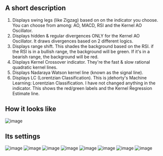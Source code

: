## A short description
1. Displays swing legs (like Zigzag) based on on the indicator you choose. You can choose from among: AO, MACD, RSI and the Kernel AO Oscillator. 
2. Displays hidden & regular divergences ONLY for the Kernel AO Oscillator. It draws divergences based on 2 different logics.
3. Displays range shift. This shades the background based on the RSI. if the RSI is in a bullish range, the background will be green. If it's in a bearish range, the background will be red. 
4. Displays Kernel Crossover indicator. They're the fast & slow rational quadratic kernel lines.
5. Displays Nadaraya Watson kernel line (known as the signal line). 
6. Displays LC (Lorentzian Classification). This is jdehorty's Machine Learning: Lorentzian Classification. I have not changed anything in the indicator. This shows the red/green labels and the Kernel Regression Estimate line. 

## How it looks like
![image](https://github.com/araamas/Pinescript-Scripts/assets/104917239/dd0935e4-ce2d-4fec-9454-8bfe78f244b9)

## Its settings
![image](https://github.com/araamas/Pinescript-Scripts/assets/104917239/116fa571-d224-4e4d-ba80-b5f90c91d30e)
![image](https://github.com/araamas/Pinescript-Scripts/assets/104917239/dd8cca64-3b98-4752-90fb-505c4f3a70af)
![image](https://github.com/araamas/Pinescript-Scripts/assets/104917239/568aa979-2921-4c61-9224-59fe3ea24f8e)
![image](https://github.com/araamas/Pinescript-Scripts/assets/104917239/fa66820f-9db2-437a-b8a3-2ea65d13894e)
![image](https://github.com/araamas/Pinescript-Scripts/assets/104917239/cc1ccfd2-57d9-49c0-970b-bb1334d683df)
![image](https://github.com/araamas/Pinescript-Scripts/assets/104917239/626fc200-6c4e-4e82-a3b0-b0951c6dd342)
![image](https://github.com/araamas/Pinescript-Scripts/assets/104917239/51e1052f-59c8-4b7e-80d7-81b02be631d9)
![image](https://github.com/araamas/Pinescript-Scripts/assets/104917239/885513ce-692b-4cbe-98e0-efe6dc90faa5)
